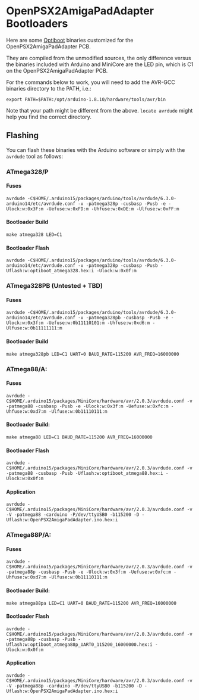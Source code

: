 # OpenPSX2AmigaPadAdapter Bootloaders
Here are some [Optiboot](https://github.com/Optiboot/optiboot) binaries customized for the OpenPSX2AmigaPadAdapter PCB.

They are compiled from the unmodified sources, the only difference versus the binaries included with Arduino and MiniCore are the LED pin, which is C1 on the OpenPSX2AmigaPadAdapter PCB.

For the commands below to work, you will need to add the AVR-GCC binaries directory to the PATH, i.e.:
```
export PATH=$PATH:/opt/arduino-1.8.10/hardware/tools/avr/bin
```

Note that your path might be different from the above. ```locate avrdude``` might help you find the correct directory.

## Flashing
You can flash these binaries with the Arduino software or simply with the ```avrdude``` tool as follows:

### ATmega328/P
#### Fuses
```
avrdude -C$HOME/.arduino15/packages/arduino/tools/avrdude/6.3.0-arduino14/etc/avrdude.conf -v -patmega328p -cusbasp -Pusb -e -Ulock:w:0x3F:m -Uefuse:w:0xFD:m -Uhfuse:w:0xDE:m -Ulfuse:w:0xFF:m
```

#### Bootloader Build
```
make atmega328 LED=C1
```

#### Bootloader Flash
```
avrdude -C$HOME/.arduino15/packages/arduino/tools/avrdude/6.3.0-arduino14/etc/avrdude.conf -v -patmega328p -cusbasp -Pusb -Uflash:w:optiboot_atmega328.hex:i -Ulock:w:0x0f:m
```

### ATmega328PB (Untested + TBD)
#### Fuses
```
avrdude -C$HOME/.arduino15/packages/arduino/tools/avrdude/6.3.0-arduino14/etc/avrdude.conf -v -patmega328pb -cusbasp -Pusb -e -Ulock:w:0x3f:m -Uefuse:w:0b11110101:m -Uhfuse:w:0xd6:m -Ulfuse:w:0b11111111:m 
```

#### Bootloader Build
```
make atmega328pb LED=C1 UART=0 BAUD_RATE=115200 AVR_FREQ=16000000
```


### ATmega88/A:
#### Fuses
```
avrdude -C$HOME/.arduino15/packages/MiniCore/hardware/avr/2.0.3/avrdude.conf -v -patmega88 -cusbasp -Pusb -e -Ulock:w:0x3f:m -Uefuse:w:0xfc:m -Uhfuse:w:0xd7:m -Ulfuse:w:0b11110111:m
```

#### Bootloader Build:
```
make atmega88 LED=C1 BAUD_RATE=115200 AVR_FREQ=16000000
```

#### Bootloader Flash
```
avrdude -C$HOME/.arduino15/packages/MiniCore/hardware/avr/2.0.3/avrdude.conf -v -patmega88 -cusbasp -Pusb -Uflash:w:optiboot_atmega88.hex:i -Ulock:w:0x0f:m
```

#### Application
```
avrdude -C$HOME/.arduino15/packages/MiniCore/hardware/avr/2.0.3/avrdude.conf -v -V -patmega88 -carduino -P/dev/ttyUSB0 -b115200 -D -Uflash:w:OpenPSX2AmigaPadAdapter.ino.hex:i 
```

### ATmega88P/A:
#### Fuses
```
avrdude -C$HOME/.arduino15/packages/MiniCore/hardware/avr/2.0.3/avrdude.conf -v -patmega88p -cusbasp -Pusb -e -Ulock:w:0x3f:m -Uefuse:w:0xfc:m -Uhfuse:w:0xd7:m -Ulfuse:w:0b11110111:m
```

#### Bootloader Build:
```
make atmega88pa LED=C1 UART=0 BAUD_RATE=115200 AVR_FREQ=16000000
```

#### Bootloader Flash
```
avrdude -C$HOME/.arduino15/packages/MiniCore/hardware/avr/2.0.3/avrdude.conf -v -patmega88p -cusbasp -Pusb -Uflash:w:optiboot_atmega88p_UART0_115200_16000000.hex:i -Ulock:w:0x0f:m
```

#### Application
```
avrdude -C$HOME/.arduino15/packages/MiniCore/hardware/avr/2.0.3/avrdude.conf -v -V -patmega88p -carduino -P/dev/ttyUSB0 -b115200 -D -Uflash:w:OpenPSX2AmigaPadAdapter.ino.hex:i 
```
